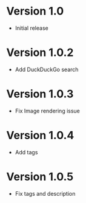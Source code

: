 
# Version 1.0

- Initial release

# Version 1.0.2

- Add DuckDuckGo search

# Version 1.0.3

- Fix Image rendering issue

# Version 1.0.4

- Add tags

# Version 1.0.5

- Fix tags and description
